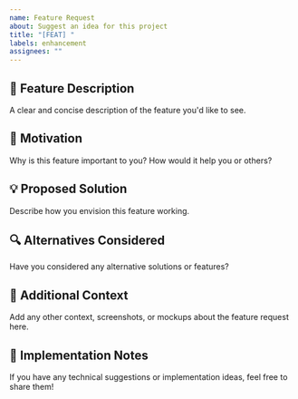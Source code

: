 ```yaml
---
name: Feature Request
about: Suggest an idea for this project
title: "[FEAT] "
labels: enhancement
assignees: ""
---
```


## 🚀 Feature Description

A clear and concise description of the feature you'd like to see.

## 💭 Motivation

Why is this feature important to you? How would it help you or others?

## 💡 Proposed Solution

Describe how you envision this feature working.

## 🔍 Alternatives Considered

Have you considered any alternative solutions or features?

## 📝 Additional Context

Add any other context, screenshots, or mockups about the feature request here.

## 🎯 Implementation Notes

If you have any technical suggestions or implementation ideas, feel free to share them!
